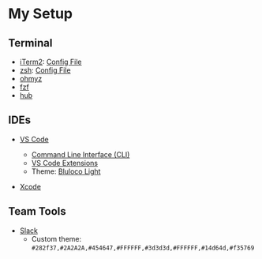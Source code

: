 # My Setup

## Terminal
* [iTerm2](https://www.iterm2.com/): [Config File](https://github.com/camilamaia/my-setup/blob/master/com.googlecode.iterm2.plist)
* [zsh](http://www.zsh.org/): [Config File](https://github.com/camilamaia/my-setup/blob/master/zshrc)
* [ohmyz](https://ohmyz.sh/)
* [fzf](https://github.com/junegunn/fzf)
* [hub](https://github.com/github/hub)

## IDEs

* [VS Code](https://code.visualstudio.com/)
  * [Command Line Interface (CLI)](https://code.visualstudio.com/docs/editor/command-line)
  * [VS Code Extensions](https://github.com/camilamaia/my-setup/blob/master/vs-code-extensions.sh)
  * Theme: [Bluloco Light](https://marketplace.visualstudio.com/items?itemName=uloco.theme-bluloco-light)

* [Xcode](https://developer.apple.com/xcode/)

## Team Tools 

* [Slack](https://slack.com/)
  * Custom theme: `#282f37,#2A2A2A,#454647,#FFFFFF,#3d3d3d,#FFFFFF,#14d64d,#f35769`
